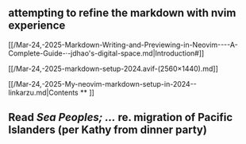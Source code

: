 ## attempting to refine the markdown with nvim experience

[[/Mar-24,-2025-Markdown-Writing-and-Previewing-in-Neovim----A-Complete-Guide-·-jdhao's-digital-space.md|Introduction#]]

[[/Mar-24,-2025-markdown-setup-2024.avif-(2560×1440).md]]

[[/Mar-24,-2025-My-neovim-markdown-setup-in-2024--linkarzu.md|Contents ** ]]

## Read *Sea Peoples; …* re. migration of Pacific Islanders (per Kathy from dinner party)
